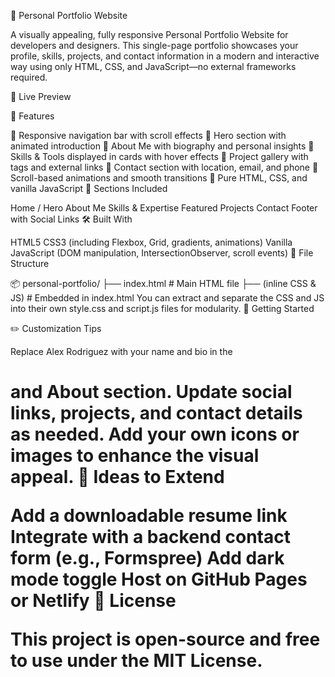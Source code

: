 💼 Personal Portfolio Website

A visually appealing, fully responsive Personal Portfolio Website for developers and designers. This single-page portfolio showcases your profile, skills, projects, and contact information in a modern and interactive way using only HTML, CSS, and JavaScript—no external frameworks required.

🌟 Live Preview

📌 Features

🔹 Responsive navigation bar with scroll effects
🔹 Hero section with animated introduction
🔹 About Me with biography and personal insights
🔹 Skills & Tools displayed in cards with hover effects
🔹 Project gallery with tags and external links
🔹 Contact section with location, email, and phone
🔹 Scroll-based animations and smooth transitions
🔹 Pure HTML, CSS, and vanilla JavaScript
🧾 Sections Included

Home / Hero
About Me
Skills & Expertise
Featured Projects
Contact
Footer with Social Links
🛠️ Built With

HTML5
CSS3 (including Flexbox, Grid, gradients, animations)
Vanilla JavaScript (DOM manipulation, IntersectionObserver, scroll events)
📂 File Structure

📦 personal-portfolio/
├── index.html         # Main HTML file
├── (inline CSS & JS)  # Embedded in index.html
You can extract and separate the CSS and JS into their own style.css and script.js files for modularity.
🚀 Getting Started


✏️ Customization Tips

Replace Alex Rodriguez with your name and bio in the <h1> and About section.
Update social links, projects, and contact details as needed.
Add your own icons or images to enhance the visual appeal.
🧠 Ideas to Extend

Add a downloadable resume link
Integrate with a backend contact form (e.g., Formspree)
Add dark mode toggle
Host on GitHub Pages or Netlify
📜 License

This project is open-source and free to use under the MIT License.
